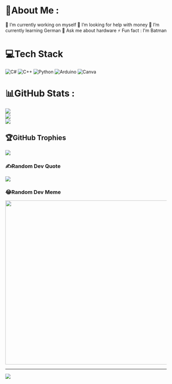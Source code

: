 # 💫About Me :
🔭 I’m currently working on myself
🤝 I’m looking for help with money
🌱 I’m currently learning German
💬 Ask me about hardware
⚡ Fun fact : I'm Batman

# 💻Tech Stack
![C#](https://img.shields.io/badge/c%23-%23239120.svg?style=for-the-badge&logo=c-sharp&logoColor=white) ![C++](https://img.shields.io/badge/c++-%2300599C.svg?style=for-the-badge&logo=c%2B%2B&logoColor=white) ![Python](https://img.shields.io/badge/python-3670A0?style=for-the-badge&logo=python&logoColor=ffdd54) ![Arduino](https://img.shields.io/badge/-Arduino-00979D?style=for-the-badge&logo=Arduino&logoColor=white) ![Canva](https://img.shields.io/badge/Canva-%2300C4CC.svg?style=for-the-badge&logo=Canva&logoColor=white)
# 📊GitHub Stats :
![](https://github-readme-stats.vercel.app/api?username=Majin11&theme=dark&hide_border=false&include_all_commits=false&count_private=false)<br/>
![](https://github-readme-streak-stats.herokuapp.com/?user=Majin11&theme=dark&hide_border=false)<br/>
![](https://github-readme-stats.vercel.app/api/top-langs/?username=Majin11&theme=dark&hide_border=false&include_all_commits=false&count_private=false&layout=compact)

## 🏆GitHub Trophies
![](https://github-trophies.vercel.app/?username=Majin11&theme=darkhub&no-frame=false&no-bg=false&margin-w=4)

### ✍️Random Dev Quote
![](https://quotes-github-readme.vercel.app/api?type=horizontal&theme=tokyonight)

### 😂Random Dev Meme
<img src="https://random-memer.herokuapp.com/" width="512px"/>

---
[![](https://visitcount.itsvg.in/api?id=Majin11&icon=0&color=0)](https://visitcount.itsvg.in)
